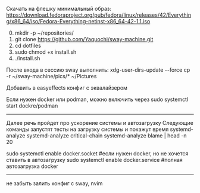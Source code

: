 Скачать на флешку минимальный образ:
https://download.fedoraproject.org/pub/fedora/linux/releases/42/Everything/x86_64/iso/Fedora-Everything-netinst-x86_64-42-1.1.iso

0) mkdir -p ~/repositories/
1) git clone https://github.com/Yaquochi/sway-machine.git
2) cd dotfiles
3) sudo chmod +x install.sh
4) ./install.sh

После входа в сессию sway выполнить:
xdg-user-dirs-update --force
cp -r ~/sway-machine/pics/* ~/Pictures

Добавить в easyeffects конфиг с эквалайзером

Если нужен docker или podman, можно включить через sudo systemctl start dockre/podman

--------------------------------------------

Далее речь пройдет про ускорение системы и автозагрузку
Следующие команды запустят тесты на загрузку системы и покажут время
systemd-analyze
systemd-analyze critical-chain
systemd-analyze blame | head -n 20

sudo systemctl enable docker.socket #если нужен docker, но не хочется ставить в автозагрузку
sudo systemctl enable docker.service #полная автозагрузка docker

--------------------------------------------

не забыть залить конфиг с sway, nvim
